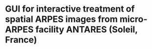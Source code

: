# GUI for interactive treatment of spatial ARPES images from micro-ARPES facility ANTARES (Soleil, France)
